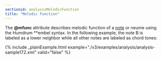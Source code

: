 ```yaml
---
sectionid: analysisMelodicFunction
title: "Melodic Function"
---
```




The **@mfunc** attribute describes melodic function of a <a class="link_odd_elementSpec" href="/v3/elements/note">note</a>
or neume using the Humdrum **embel syntax. In the following example, the note B is
labeled
as a lower neighbor while all other notes are labeled as chord tones:

{% include _plainExample.html example="./v3/examples/analysis/analysis-sample172.xml" valid="false" %}


